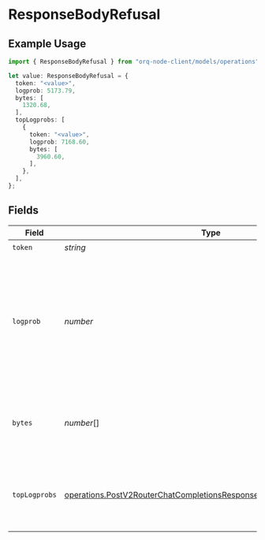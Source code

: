 # ResponseBodyRefusal

## Example Usage

```typescript
import { ResponseBodyRefusal } from "orq-node-client/models/operations";

let value: ResponseBodyRefusal = {
  token: "<value>",
  logprob: 5173.79,
  bytes: [
    1320.68,
  ],
  topLogprobs: [
    {
      token: "<value>",
      logprob: 7168.60,
      bytes: [
        3960.60,
      ],
    },
  ],
};
```

## Fields

| Field                                                                                                                                                              | Type                                                                                                                                                               | Required                                                                                                                                                           | Description                                                                                                                                                        |
| ------------------------------------------------------------------------------------------------------------------------------------------------------------------ | ------------------------------------------------------------------------------------------------------------------------------------------------------------------ | ------------------------------------------------------------------------------------------------------------------------------------------------------------------ | ------------------------------------------------------------------------------------------------------------------------------------------------------------------ |
| `token`                                                                                                                                                            | *string*                                                                                                                                                           | :heavy_check_mark:                                                                                                                                                 | The token.                                                                                                                                                         |
| `logprob`                                                                                                                                                          | *number*                                                                                                                                                           | :heavy_check_mark:                                                                                                                                                 | The log probability of this token, if it is within the top 20 most likely tokens. Otherwise, the value -9999.0 is used to signify that the token is very unlikely. |
| `bytes`                                                                                                                                                            | *number*[]                                                                                                                                                         | :heavy_check_mark:                                                                                                                                                 | A list of integers representing the UTF-8 bytes representation of the token.                                                                                       |
| `topLogprobs`                                                                                                                                                      | [operations.PostV2RouterChatCompletionsResponseBodyRouterTopLogprobs](../../models/operations/postv2routerchatcompletionsresponsebodyroutertoplogprobs.md)[]       | :heavy_check_mark:                                                                                                                                                 | List of the most likely tokens and their log probability, at this token position.                                                                                  |